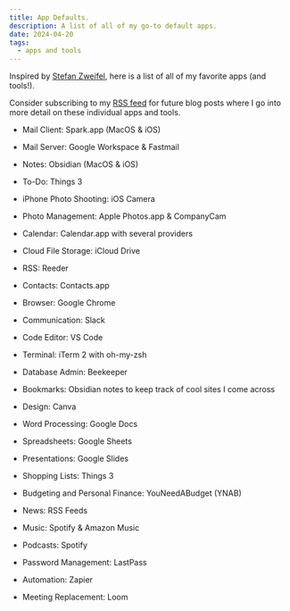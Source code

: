 ```yaml
---
title: App Defaults.
description: A list of all of my go-to default apps.
date: 2024-04-20
tags:
  - apps and tools
---
```


Inspired by [Stefan Zweifel](https://stefanzweifel.dev/posts/2024/01/02/app-defaults), here is a list of all of my favorite apps (and tools!).

Consider subscribing to my [RSS feed](https://keisenb.io/feed/feed.xml) for future blog posts where I go into more detail on these individual apps and tools.



- Mail Client: Spark.app (MacOS & iOS)

<p></p>

* Mail Server: Google Workspace & Fastmail

<p></p>

- Notes: Obsidian (MacOS & iOS)

<p></p>

- To-Do: Things 3

<p></p>

- iPhone Photo Shooting: iOS Camera

<p></p>

- Photo Management: Apple Photos.app & CompanyCam

<p></p>

- Calendar: Calendar.app with several providers

<p></p>

- Cloud File Storage: iCloud Drive

<p></p>

- RSS: Reeder

<p></p>

- Contacts: Contacts.app

<p></p>

- Browser: Google Chrome

<p></p>

- Communication: Slack

<p></p>

- Code Editor: VS Code

<p></p>

- Terminal: iTerm 2 with oh-my-zsh

<p></p>

- Database Admin: Beekeeper

<p></p>

- Bookmarks: Obsidian notes to keep track of cool sites I come across

<p></p>

- Design: Canva

<p></p>

- Word Processing: Google Docs

<p></p>

- Spreadsheets: Google Sheets

<p></p>

- Presentations: Google Slides

<p></p>

- Shopping Lists: Things 3

<p></p>

- Budgeting and Personal Finance: YouNeedABudget (YNAB)

<p></p>

- News: RSS Feeds

<p></p>

- Music: Spotify & Amazon Music

<p></p>

- Podcasts: Spotify

<p></p>

- Password Management: LastPass

<p></p>

- Automation: Zapier

<p></p>

- Meeting Replacement: Loom

<br>